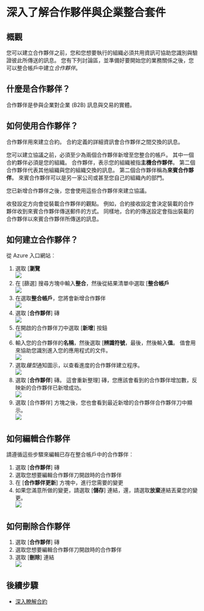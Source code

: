 <properties 
    pageTitle="深入了解合作夥伴與企業整合套件 |Microsoft Azure 應用程式服務 |Microsoft Azure" 
    description="瞭解如何使用企業整合套件與邏輯應用程式合作夥伴" 
    services="logic-apps" 
    documentationCenter=".net,nodejs,java"
    authors="msftman" 
    manager="erikre" 
    editor="cgronlun"/>

<tags 
    ms.service="logic-apps" 
    ms.workload="integration" 
    ms.tgt_pltfrm="na" 
    ms.devlang="na" 
    ms.topic="article" 
    ms.date="07/08/2016" 
    ms.author="deonhe"/>

# <a name="learn-about-partners-and-enterprise-integration-pack"></a>深入了解合作夥伴與企業整合套件

## <a name="overview"></a>概觀
您可以建立合作夥伴之前，您和您想要執行的組織必須共用資訊可協助您識別與驗證彼此所傳送的訊息。 您有下列討論區，並準備好要開始您的業務關係之後，您可以整合帳戶中建立*合作夥伴*。

## <a name="what-is-a-partner"></a>什麼是合作夥伴？
合作夥伴是參與企業對企業 (B2B) 訊息與交易的實體。 

## <a name="how-are-partners-used"></a>如何使用合作夥伴？
合作夥伴用來建立合約。 合約定義的詳細資訊會合作夥伴之間交換的訊息。 

您可以建立協議之前，必須至少為兩個合作夥伴新增至您整合的帳戶。 其中一個合約夥伴必須是您的組織。 合作夥伴，表示您的組織被指**主機合作夥伴**。 第二個合作夥伴代表其他組織與您的組織交換的訊息。 第二個合作夥伴稱為**來賓合作夥伴**。 來賓合作夥伴可以是另一家公司或甚至您自己的組織內的部門。  

您已新增合作夥伴之後，您會使用這些合作夥伴來建立協議。 

收發設定方向會從裝載合作夥伴的觀點。 例如，合約接收設定會決定裝載的合作夥伴收到來賓合作夥伴傳送郵件的方式。 同樣地，合約的傳送設定會指出裝載的合作夥伴以來賓合作夥伴所傳送的訊息。

## <a name="how-to-create-a-partner"></a>如何建立合作夥伴？
從 Azure 入口網站︰  
1. 選取 [**瀏覽**  
![](./media/app-service-logic-enterprise-integration-overview/overview-1.png)    
2. 在 [篩選] 搜尋方塊中輸入**整合**，然後從結果清單中選取 [**整合帳戶**     
 ![](./media/app-service-logic-enterprise-integration-overview/overview-2.png)  
3. 在選取**整合帳戶**，您將會新增合作夥伴  
![](./media/app-service-logic-enterprise-integration-overview/overview-3.png)  
4.  選取 [**合作夥伴**] 磚  
![](./media/app-service-logic-enterprise-integration-partners/partner-1.png)  
5. 在開啟的合作夥伴刀中選取 [**新增**] 按鈕  
![](./media/app-service-logic-enterprise-integration-partners/partner-2.png)  
6. 輸入您的合作夥伴的**名稱**，然後選取 [**辨識符號**，最後，然後輸入**值**。 值會用來協助您識別進入您的應用程式的文件。  
![](./media/app-service-logic-enterprise-integration-partners/partner-3.png)  
7. 選取*鐘型*通知圖示，以查看進度的合作夥伴建立程序。  
![](./media/app-service-logic-enterprise-integration-partners/partner-4.png)  
8. 選取 [**合作夥伴**] 磚。 這會重新整理] 磚，您應該會看到的合作夥伴增加數，反映新的合作夥伴已新增成功。    
![](./media/app-service-logic-enterprise-integration-partners/partner-5.png)  
10. 選取 [合作夥伴] 方塊之後，您也會看到最近新增的合作夥伴合作夥伴刀中顯示。    
![](./media/app-service-logic-enterprise-integration-partners/partner-6.png)  

## <a name="how-to-edit-a-partner"></a>如何編輯合作夥伴

請遵循這些步驟來編輯已存在整合帳戶中的合作夥伴︰  
1. 選取 [**合作夥伴**] 磚  
2. 選取您想要編輯合作夥伴刀開啟時的合作夥伴  
3. 在 [**合作夥伴更新**] 方塊中，進行您需要的變更  
4. 如果您滿意所做的變更，請選取 [**儲存**] 連結，還，請選取**放棄**連結丟棄您的變更。  
![](./media/app-service-logic-enterprise-integration-partners/edit-1.png)  

## <a name="how-to-delete-a-partner"></a>如何刪除合作夥伴
1. 選取 [**合作夥伴**] 磚  
2. 選取您想要編輯合作夥伴刀開啟時的合作夥伴  
3. 選取 [**刪除**] 連結    
![](./media/app-service-logic-enterprise-integration-partners/delete-1.png)   

## <a name="next-steps"></a>後續步驟
- [深入瞭解合約](./app-service-logic-enterprise-integration-agreements.md "瞭解企業整合合約")  


